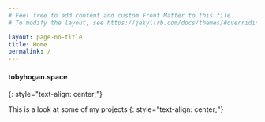 ```yaml
---
# Feel free to add content and custom Front Matter to this file.
# To modify the layout, see https://jekyllrb.com/docs/themes/#overriding-theme-defaults

layout: page-no-title
title: Home
permalink: /
---
```


#### tobyhogan.space
{: style="text-align: center;"}

This is a look at some of my projects
{: style="text-align: center;"}



